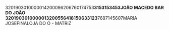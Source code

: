 3201903010000014200096206760174753****3153153453JOÃO MACEDO   BAR DO JOÃO       
3201903010000013200556418150633123****7687145607MARIA JOSEFINALOJA DO Ó - MATRIZ